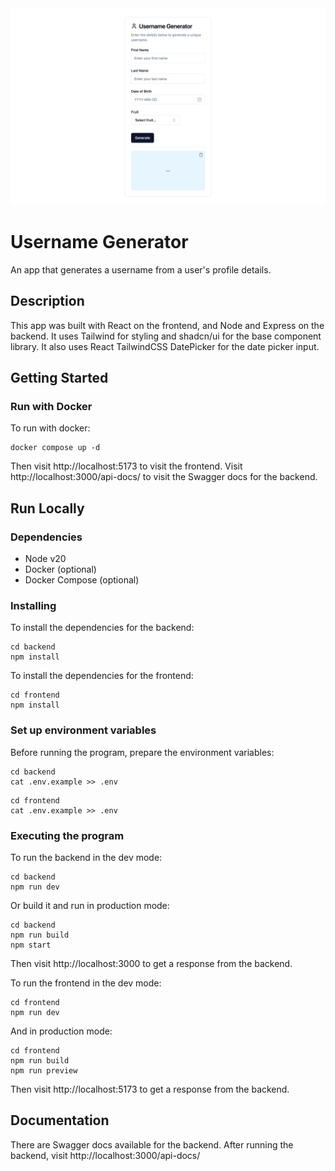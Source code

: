 <img src="docs/username_generator_screenshot.png" />

# Username Generator

An app that generates a username from a user's profile details.

## Description

This app was built with React on the frontend, and Node and Express on the backend. It uses Tailwind for styling and shadcn/ui for the base component library. It also uses React TailwindCSS DatePicker for the date picker input.

## Getting Started

### Run with Docker

To run with docker:

```
docker compose up -d
```

Then visit http://localhost:5173 to visit the frontend. Visit http://localhost:3000/api-docs/ to visit the Swagger docs for the backend.

## Run Locally

### Dependencies

- Node v20
- Docker (optional)
- Docker Compose (optional)

### Installing

To install the dependencies for the backend:

```
cd backend
npm install
```

To install the dependencies for the frontend:

```
cd frontend
npm install
```

### Set up environment variables

Before running the program, prepare the environment variables:

```
cd backend
cat .env.example >> .env
```

```
cd frontend
cat .env.example >> .env
```

### Executing the program

To run the backend in the dev mode:

```
cd backend
npm run dev
```

Or build it and run in production mode:

```
cd backend
npm run build
npm start
```

Then visit http://localhost:3000 to get a response from the backend.

To run the frontend in the dev mode:

```
cd frontend
npm run dev
```

And in production mode:

```
cd frontend
npm run build
npm run preview
```

Then visit http://localhost:5173 to get a response from the backend.

## Documentation

There are Swagger docs available for the backend. After running the backend, visit http://localhost:3000/api-docs/
